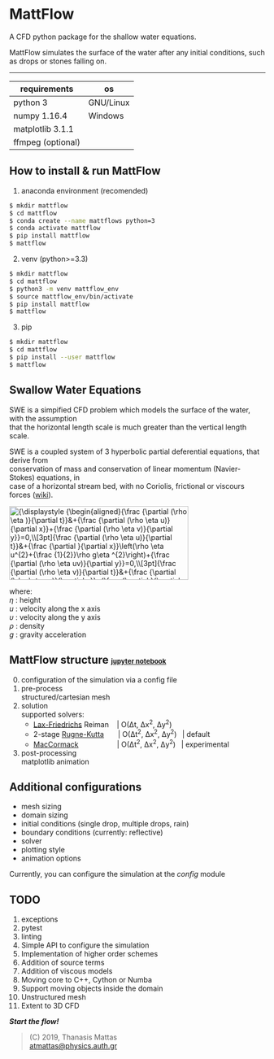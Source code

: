 # MattFlow

A CFD python package for the shallow water equations.

MattFlow simulates the surface of the water after any initial conditions, such as drops or stones falling on.
___


| requirements      | os        |
| ----------------  | --------- |
| python 3          | GNU/Linux |
| numpy 1.16.4      | Windows   |
| matplotlib 3.1.1  |           |
| ffmpeg (optional) |           |


## How to install & run MattFlow

1. anaconda environment (recomended)

```bash
$ mkdir mattflow
$ cd mattflow
$ conda create --name mattflows python=3
$ conda activate mattflow
$ pip install mattflow
$ mattflow
```

2. venv (python>=3.3)  

```bash
$ mkdir mattflow
$ cd mattflow
$ python3 -m venv mattflow_env
$ source mattflow_env/bin/activate
$ pip install mattflow
$ mattflow
```

3. pip

```bash
$ mkdir mattflow
$ cd mattflow
$ pip install --user mattflow
$ mattflow
```


## Swallow Water Equations

SWE is a simpified CFD problem which models the surface of the water, with the assumption  
that the horizontal length scale is much greater than the vertical length scale.  

SWE is a coupled system of 3 hyperbolic partial deferential equations, that derive from  
conservation of mass and conservation of linear momentum (Navier-Stokes) equations, in  
case of a horizontal stream bed, with no Coriolis, frictional or viscours forces ([wiki]).

<img src="https://wikimedia.org/api/rest_v1/media/math/render/svg/9b9d481407c0c835525291740de8d1c446265ce2" class="mwe-math-fallback-image-inline" aria-hidden="true" style="vertical-align: -18ex; width:46ex; height:19ex;" alt="{\displaystyle {\begin{aligned}{\frac {\partial (\rho \eta )}{\partial t}}&amp;+{\frac {\partial (\rho \eta u)}{\partial x}}+{\frac {\partial (\rho \eta v)}{\partial y}}=0,\\[3pt]{\frac {\partial (\rho \eta u)}{\partial t}}&amp;+{\frac {\partial }{\partial x}}\left(\rho \eta u^{2}+{\frac {1}{2}}\rho g\eta ^{2}\right)+{\frac {\partial (\rho \eta uv)}{\partial y}}=0,\\[3pt]{\frac {\partial (\rho \eta v)}{\partial t}}&amp;+{\frac {\partial (\rho \eta uv)}{\partial x}}+{\frac {\partial }{\partial y}}\left(\rho \eta v^{2}+{\frac {1}{2}}\rho g\eta ^{2}\right)=0.\end{aligned}}}">

where:  
_η_ : height  
_u_ : velocity along the x axis  
_υ_ : velocity along the y axis  
_ρ_ : density  
_g_ : gravity acceleration


## MattFlow structure <span style="font-size:small;">[jupyter notebook]</span>

0. configuration of the simulation via a config file
1. pre-process  
structured/cartesian mesh
2. solution  
   supported solvers:  
   - [Lax-Friedrichs] Reiman
   &nbsp;&nbsp;                | O(Δt, Δx<sup>2</sup>, Δy<sup>2</sup>)  
   - 2-stage [Rugne-Kutta]
   &nbsp; &nbsp; &nbsp;        | O(Δt<sup>2</sup>, Δx<sup>2</sup>, Δy<sup>2</sup>)
   &ensp;| default  
   - [MacCormack]
   &emsp; &emsp; &emsp; &emsp; | O(Δt<sup>2</sup>, Δx<sup>2</sup>, Δy<sup>2</sup>)
   &ensp;| experimental
3. post-processing  
   matplotlib animation

## Additional configurations

- mesh sizing
- domain sizing
- initial conditions (single drop, multiple drops, rain)
- boundary conditions (currently: reflective)
- solver
- plotting style
- animation options

Currently, you can configure the simulation at the _config_ module  

## TODO

1. exceptions
2. pytest
3. linting
4. Simple API to configure the simulation
5. Implementation of higher order schemes
6. Addition of source terms
7. Addition of viscous models
8. Moving core to C++, Cython or Numba
9. Support moving objects inside the domain
10. Unstructured mesh
11. Extent to 3D CFD

***Start the flow!***

>(C) 2019, Thanasis Mattas  
>atmattas@physics.auth.gr


[//]: # "links"

[wiki]: <https://en.wikipedia.org/wiki/Shallow_water_equations>
[Lax-Friedrichs]: <https://en.wikipedia.org/wiki/Lax%E2%80%93Friedrichs_method>
[Rugne-Kutta]: <https://en.wikipedia.org/wiki/Runge%E2%80%93Kutta_methods>
[Lax-Wendroff]: <https://en.wikipedia.org/wiki/Lax%E2%80%93Wendroff_method>
[MacCormack]: <https://en.wikipedia.org/wiki/MacCormack_method>
[jupyter notebook]: <https://colab.research.google.com/github/ThanasisMattas/mattflow/blob/master/notebooks/mattflow_notebook.ipynb#scrollTo=sqSJYpEwmJN3>
